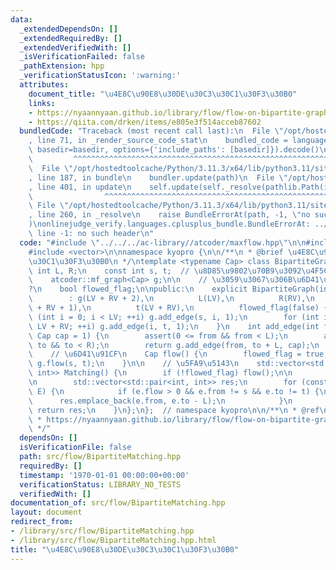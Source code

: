 ```yaml
---
data:
  _extendedDependsOn: []
  _extendedRequiredBy: []
  _extendedVerifiedWith: []
  _isVerificationFailed: false
  _pathExtension: hpp
  _verificationStatusIcon: ':warning:'
  attributes:
    document_title: "\u4E8C\u90E8\u30DE\u30C3\u30C1\u30F3\u30B0"
    links:
    - https://nyaannyaan.github.io/library/flow/flow-on-bipartite-graph.hpp
    - https://qiita.com/drken/items/e805e3f514acceb87602
  bundledCode: "Traceback (most recent call last):\n  File \"/opt/hostedtoolcache/Python/3.11.3/x64/lib/python3.11/site-packages/onlinejudge_verify/documentation/build.py\"\
    , line 71, in _render_source_code_stat\n    bundled_code = language.bundle(stat.path,\
    \ basedir=basedir, options={'include_paths': [basedir]}).decode()\n          \
    \         ^^^^^^^^^^^^^^^^^^^^^^^^^^^^^^^^^^^^^^^^^^^^^^^^^^^^^^^^^^^^^^^^^^^^^^^^^^^^^^^^^\n\
    \  File \"/opt/hostedtoolcache/Python/3.11.3/x64/lib/python3.11/site-packages/onlinejudge_verify/languages/cplusplus.py\"\
    , line 187, in bundle\n    bundler.update(path)\n  File \"/opt/hostedtoolcache/Python/3.11.3/x64/lib/python3.11/site-packages/onlinejudge_verify/languages/cplusplus_bundle.py\"\
    , line 401, in update\n    self.update(self._resolve(pathlib.Path(included), included_from=path))\n\
    \                ^^^^^^^^^^^^^^^^^^^^^^^^^^^^^^^^^^^^^^^^^^^^^^^^^^^^^^^^^\n \
    \ File \"/opt/hostedtoolcache/Python/3.11.3/x64/lib/python3.11/site-packages/onlinejudge_verify/languages/cplusplus_bundle.py\"\
    , line 260, in _resolve\n    raise BundleErrorAt(path, -1, \"no such header\"\
    )\nonlinejudge_verify.languages.cplusplus_bundle.BundleErrorAt: ../../../ac-library/atcoder/maxflow.hpp:\
    \ line -1: no such header\n"
  code: "#include \"../../../ac-library//atcoder/maxflow.hpp\"\n\n#include <cassert>\n\
    #include <vector>\n\nnamespace kyopro {\n\n/**\n * @brief \u4E8C\u90E8\u30DE\u30C3\
    \u30C1\u30F3\u30B0\n */\ntemplate <typename Cap> class BipartiteGraph {\n    const\
    \ int L, R;\n    const int s, t;  // \u8D85\u9802\u70B9\u3092\u4F5C\u308B\n\n\
    \    atcoder::mf_graph<Cap> g;\n\n    // \u3059\u3067\u306B\u6D41\u3057\u305F\u304B\
    ?\n    bool flowed_flag;\n\npublic:\n    explicit BipartiteGraph(int LV, int RV)\n\
    \        : g(LV + RV + 2),\n          L(LV),\n          R(RV),\n          s(LV\
    \ + RV + 1),\n          t(LV + RV),\n          flowed_flag(false) {\n        for\
    \ (int i = 0; i < LV; ++i) g.add_edge(s, i, 1);\n        for (int i = LV; i <\
    \ LV + RV; ++i) g.add_edge(i, t, 1);\n    }\n    int add_edge(int from, int to,\
    \ Cap cap = 1) {\n        assert(0 <= from && from < L);\n        assert(0 <=\
    \ to && to < R);\n        return g.add_edge(from, to + L, cap);\n    }\n\npublic:\n\
    \    // \u6D41\u91CF\n    Cap flow() {\n        flowed_flag = true;\n        return\
    \ g.flow(s, t);\n    }\n\n    // \u5FA9\u5143\n    std::vector<std::pair<int,\
    \ int>> Matching() {\n        if (!flowed_flag) flow();\n\n        auto E = g.edges();\n\
    \n        std::vector<std::pair<int, int>> res;\n        for (const auto& e :\
    \ E) {\n            if (e.flow > 0 && e.from != s && e.to != t) {\n          \
    \      res.emplace_back(e.from, e.to - L);\n            }\n        }\n       \
    \ return res;\n    }\n};\n};  // namespace kyopro\n\n/**\n * @ref\n * https://qiita.com/drken/items/e805e3f514acceb87602\n\
    \ * https://nyaannyaan.github.io/library/flow/flow-on-bipartite-graph.hpp\n *\n\
    \ */"
  dependsOn: []
  isVerificationFile: false
  path: src/flow/BipartiteMatching.hpp
  requiredBy: []
  timestamp: '1970-01-01 00:00:00+00:00'
  verificationStatus: LIBRARY_NO_TESTS
  verifiedWith: []
documentation_of: src/flow/BipartiteMatching.hpp
layout: document
redirect_from:
- /library/src/flow/BipartiteMatching.hpp
- /library/src/flow/BipartiteMatching.hpp.html
title: "\u4E8C\u90E8\u30DE\u30C3\u30C1\u30F3\u30B0"
---
```

